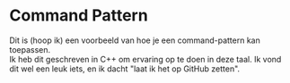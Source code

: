 # Command Pattern
Dit is (hoop ik) een voorbeeld van hoe je een command-pattern kan toepassen.  
Ik heb dit geschreven in C++ om ervaring op te doen in deze taal. Ik vond dit wel een leuk iets, en ik dacht "laat ik het op GitHub zetten".